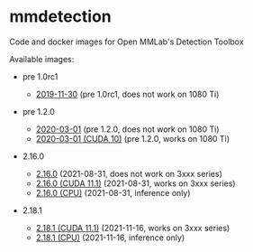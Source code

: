 # mmdetection
Code and docker images for Open MMLab's Detection Toolbox

Available images:

* pre 1.0rc1

  * [2019-11-30](2019-11-30) (pre 1.0rc1, does not work on 1080 Ti)

* pre 1.2.0

  * [2020-03-01](2020-03-01) (pre 1.2.0, does not work on 1080 Ti)
  * [2020-03-01 (CUDA 10)](2020-03-01_cuda10) (pre 1.2.0, works on 1080 Ti)
    
* 2.16.0

  * [2.16.0](2.16.0) (2021-08-31, does not work on 3xxx series)
  * [2.16.0 (CUDA 11.1)](2.16.0_cuda11.1) (2021-08-31, works on 3xxx series)
  * [2.16.0 (CPU)](2.16.0_cpu) (2021-08-31, inference only)

* 2.18.1

  * [2.18.1 (CUDA 11.1)](2.18.1_cuda11.1) (2021-11-16, works on 3xxx series)
  * [2.18.1 (CPU)](2.18.1_cpu) (2021-11-16, inference only)
